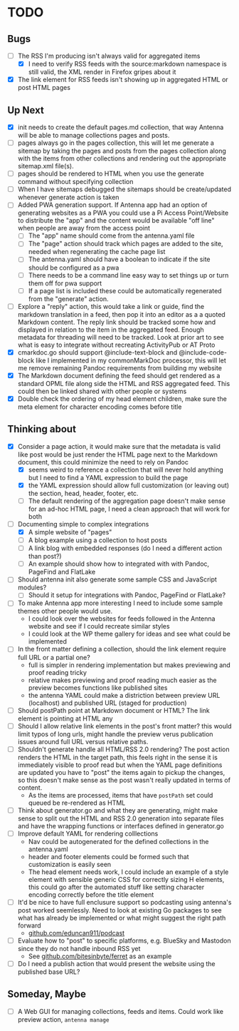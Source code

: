 
# TODO

## Bugs

- [ ] The RSS I'm producing isn't always valid for aggregated items
  - [X] I need to verify RSS feeds with the source:markdown namespace is still valid, the XML render in Firefox gripes about it
- [X] The link element for RSS feeds isn't showing up in aggregated HTML or post HTML pages

## Up Next

- [X] init needs to create the default pages.md collection, that way Antenna will be able to manage
      collections pages and posts.
- [ ] pages always go in the pages collection, this will let me generate a sitemap by taking the pages
      and posts from the pages collection along with the items from other collections and rendering out
      the appropriate sitemap.xml file(s).
- [ ] pages should be rendered to HTML when you use the generate command without specifying collection
- [ ] When I have sitemaps debugged the sitemaps should be create/updated whenever generate action is taken
- [ ] Added PWA generation support. If Antenna app had an option of generating websites as a PWA you could use a Pi Access Point/Website to distribute the "app" and the content would be available "off line" when people are away from the access point
  - [ ] The "app" name should come from the antenna.yaml file
  - [ ] The "page" action should track which pages are added to the site, needed when regenerating the cache page list
  - [ ] The antenna.yaml should have a boolean to indicate if the site should be configured as a pwa
  - [ ] There needs to be a command line easy way to set things up or turn them off for pwa support
  - [ ] If a page list is included these could be automatically regenerated from the "generate" action.
- [ ] Explore a "reply" action, this would take a link or guide, find the markdown translation in a feed, then pop it into an editor as a a quoted Markdown content. The reply link should be tracked some how and displayed in relation to the item in the aggregated feed.  Enough metadata for threading will need to be tracked. Look at prior art to see what is easy to integrate without recreating ActivityPub or AT Proto
- [X] cmarkdoc.go should support @include-text-block and @include-code-block like I implemented in my commonMarkDoc processor, this will let me remove remaining Pandoc requirements from building my website
- [X] The Markdown document defining the feed should get rendered as a standard OPML file along side the HTML and RSS aggregated feed. This could then be linked shared with other people or systems
- [X] Double check the ordering of my head element children, make sure the meta element for character encoding comes before title

## Thinking about

- [X] Consider a page action, it would make sure that the metadata is valid like post would be just render the HTML page next to the Markdown document, this could minimize the need to rely on Pandoc
  - [X] seems weird to reference a collection that will never hold anything but I need to find a YAML expression to build the page
  - [X] the YAML expression should allow full customization (or leaving out) the section, head, header, footer, etc.
  - [ ] The default rendering of the aggregation page doesn't make sense for an ad-hoc HTML page, I need a clean approach that will work for both
- [ ] Documenting simple to complex integrations
  - [X] A simple website of "pages"
  - [ ] A blog example using a collection to host posts
  - [ ] A link blog with embedded responses (do I need a different action than post?)
  - [ ] An example should show how to integrated with with Pandoc, PageFind and FlatLake
- [ ] Should antenna init also generate some sample CSS and JavaScript modules?
  - [ ] Should it setup for integrations with Pandoc, PageFind or FlatLake?
- [ ] To make Antenna app more interesting  I need to include some sample themes other people would use. 
  - I could look over the websites for feeds followed in the Antenna website and see if I could recreate similar styles
  - I could look at the WP theme gallery for ideas and see what could be implemented
- [ ] In the front matter defining a collection, should the link element require full URL or a partial one?
  - full is simpler in rendering implementation but makes previewing and proof reading tricky
  - relative makes previewing and proof reading much easier as the preview becomes functions like published sites
  - the antenna YAML could make a distriction between preview URL (localhost) and published URL (staged for production)
- [ ] Should postPath point at Markdown document or HTML?  The link element is pointing at HTML any
- [ ] Should I allow relative link elements in the post's front matter? this would limit typos of long urls, might handle the preview verus publication issues around full URL versus relative paths.
- [ ] Shouldn't generate handle all HTML/RSS 2.0 rendering?  The post action renders the HTML in the target path, this feels right in the sense it is immediately visible to proof read but when the YAML page definitions are updated you have to "post" the items again to pickup the changes, so this doesn't make sense as the post wasn't really updated in terms of content.
  - As the items are processed, items that have `postPath` set could queued be re-rendered as HTML
- [ ] Think about generator.go and what they are generating, might make sense to split out the HTML and RSS 2.0 generation into separate files and have the wrapping functions or interfaces defined in generator.go
- [ ] Improve default YAML for rendering colllections
  - Nav could be autogenerated for the defined collections in the antenna.yaml
  - header and footer elements could be formed such that customization is easily seen
  - The head element needs work, I could include an example of a style element with sensible generic CSS for correctly sizing H elements, this could go after the automated stuff like setting character encoding correctly before the title element 
- [ ] It'd be nice to have full enclusure support so podcasting using antenna's post worked seemlessly. Need to look at existing Go packages to see what has already be implemented or what might suggest the right path forward
  - [github.com/eduncan911/podcast](https://github.com/eduncan911/podcast)
- [ ] Evaluate how to "post" to specific platforms, e.g. BlueSky and Mastodon since they do not handle inbound RSS yet
  - See [github.com/bitesinbyte/ferret](https://github.com/bitesinbyte/ferret) as an example
- [ ] Do I need a publish action that would present the website using the published base URL?

## Someday, Maybe

- [ ] A Web GUI for managing collections, feeds and items. Could work like preview action, `antenna manage`
